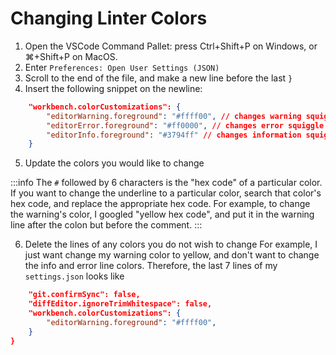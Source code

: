 # Changing Linter Colors
1. Open the VSCode Command Pallet: press Ctrl+Shift+P on Windows, or ⌘+Shift+P on MacOS.
2. Enter `Preferences: Open User Settings (JSON)`
3. Scroll to the end of the file, and make a new line before the last `}`
4. Insert the following snippet on the newline:
```json
    "workbench.colorCustomizations": {
        "editorWarning.foreground": "#ffff00", // changes warning squiggle color
        "editorError.foreground": "#ff0000", // changes error squiggle color
        "editorInfo.foreground": "#3794ff" // changes information squiggle color
    }
```
5. Update the colors you would like to change

:::info 
The `#` followed by 6 characters is the "hex code" of a particular color. If you want to change the underline to a particular color, search that color's hex code, and replace the appropriate hex code. For example, to change the warning's color, I googled "yellow hex code", and put it in the warning line after the colon but before the comment.
:::

6. Delete the lines of any colors you do not wish to change
For example, I just want change my warning color to yellow, and don't want to change the info and error line colors. Therefore, the last 7 lines of my `settings.json` looks like
```json title="settings.json"
    "git.confirmSync": false,
    "diffEditor.ignoreTrimWhitespace": false,
    "workbench.colorCustomizations": {
        "editorWarning.foreground": "#ffff00",
    }
}
```
